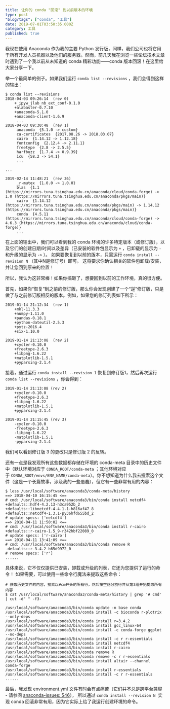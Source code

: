 ```yaml
---
title: 让你的 conda "回滚" 到以前版本的环境
type: post
"blog/tags": ["conda", "工具"]
date: 2019-07-01T03:50:35.000Z
category: 工具
published: true
---
```


我现在使用 Anaconda 作为我的主要 Python 发行版，同样，我们公司也将它用于所有开发人员机器以及他们的服务器。然而，前几天我在浏览一些论坛技术文章时遇到了一个我以前从未知道的 conda 精彩功能——conda 版本回滚！在这里给大家分享一下。

举一个最简单的例子。如果我们运行 `conda list --revisions` ，我们会得到这样的输出：
```shell
$ conda list --revisions
2018-04-03 09:26:14  (rev 0)
    +_ipyw_jlab_nb_ext_conf-0.1.0
    +alabaster-0.7.10
    +anaconda-5.1.0
    +anaconda-client-1.6.9
     ...
2018-04-03 09:30:48  (rev 1)
     anaconda  {5.1.0 -> custom}
     ca-certificates  {2017.08.26 -> 2018.03.07}
     cairo  {1.14.12 -> 1.12.18}
     fontconfig  {2.12.4 -> 2.11.1}
     freetype  {2.8 -> 2.5.5}
     harfbuzz  {1.7.4 -> 0.9.39}
     icu  {58.2 -> 54.1}
     ...
     
...

2019-02-14 11:48:21  (rev 36)
     _r-mutex  {1.0.0 -> 1.0.0}
     blas  {1.1 (https://mirrors.tuna.tsinghua.edu.cn/anaconda/cloud/conda-forge) -> 1.0 (https://mirrors.tuna.tsinghua.edu.cn/anaconda/pkgs/main)}
     cairo  {1.14.12 (https://mirrors.tuna.tsinghua.edu.cn/anaconda/pkgs/main) -> 1.14.12 (https://mirrors.tuna.tsinghua.edu.cn/anaconda/pkgs/main)}
     conda  {4.5.11 (https://mirrors.tuna.tsinghua.edu.cn/anaconda/cloud/conda-forge) -> 4.6.3 (https://mirrors.tuna.tsinghua.edu.cn/anaconda/cloud/conda-forge)}
     ...
```

在上面的输出中，我们可以看到我的 conda 环境的许多特定版本（或修订版），以及它们的创建日期/时间以及差异（已安装的软件包显示为 `+` ，已卸载的显示为 `-`  和升级的显示为 `->` ）。 如果要恢复到以前的版本，只需运行 `conda install --revision N` （其中N是修订号）即可。 这将要求你确认相关的软件包卸载/安装，并让您回到原来的位置！

所以，我认为这非常棒！如果你搞砸了，想要回到以前的工作环境，真的很方便。

首先，如果你“恢复”到之前的修订版，那么你会发现创建了一个“逆”修订版，只是做了与之前修订版相反的版本。例如，如果您的修订列表如下所示：
```shell
2019-01-14 21:12:34  (rev 1)
    +mkl-11.3.3
    +numpy-1.11.0
    +pandas-0.18.1
    +python-dateutil-2.5.3
    +pytz-2016.4
    +six-1.10.0

2019-01-14 21:13:08  (rev 2)
    +cycler-0.10.0
    +freetype-2.6.3
    +libpng-1.6.22
    +matplotlib-1.5.1
    +pyparsing-2.1.4
```

接着，通过运行 `conda install --revision 1` 恢复到修订版1，然后再次运行 `conda list --revisions` ，你会得到：
```shell
2019-01-14 21:13:08 (rev 2)
    +cycler-0.10.0
    +freetype-2.6.3
    +libpng-1.6.22
    +matplotlib-1.5.1
    +pyparsing-2.1.4

2019-01-14 21:15:45 (rev 3)
    -cycler-0.10.0
    -freetype-2.6.3
    -libpng-1.6.22
    -matplotlib-1.5.1
    -pyparsing-2.1.4
```

我们可以看到修订版 3 的更改只是修订版 2 的反转。

还有一点是我发现所有这些数据都存储在环境的 conda-meta 目录中的历史文件中（默认环境对应于 `CONDA_ROOT/conda-meta` ；其他环境对应于 `CONDA_ROOT/envs/ENV_NAME/conda-meta`）。你不想知道为什么我去搜索这个文件（这是一个长篇故事，涉及我的一些愚蠢），但它有一些非常有用的内容：
```shell
$ less /usr/local/software/anaconda3/conda-meta/history
==> 2018-04-10 16:15:45 <==
# cmd: /usr/local/software/anaconda3/bin/conda install netcdf4
+defaults::hdf4-4.2.13-h3ca952b_2
+defaults::libnetcdf-4.4.1.1-h816af47_8
+defaults::netcdf4-1.3.1-py36hfd655bd_2
# update specs: ['netcdf4']
==> 2018-04-11 11:50:02 <==
# cmd: /usr/local/software/anaconda3/bin/conda install r-cairo
+defaults::r-cairo-1.5_9-r342hbf22089_0
# update specs: ['r-cairo']
==> 2018-04-11 13:41:09 <==
# cmd: /usr/local/software/anaconda3/bin/conda remove R
-defaults::r-3.4.2-h65d9972_0
# remove specs: ['r']
......
```

具体来说，它不仅仅提供已安装，卸载或升级的列表，它还为您提供了运行的命令！ 如果需要，可以使用一些命令行魔法来提取这些命令：
```shell
# 获取历史文件的内容，搜索以#cm开头的所有行，然后按空格分割行并从第3组开始提取所有内容
$ cat /usr/local/software/anaconda3/conda-meta/history | grep '# cmd' | cut -d" " -f3-

/usr/local/software/anaconda3/bin/conda update -n base conda
/usr/local/software/anaconda3/bin/conda install -c bioconda r-plotrix --only-deps
/usr/local/software/anaconda3/bin/conda install r=3.4.2
/usr/local/software/anaconda3/bin/conda install gcc_linux-64
/usr/local/software/anaconda3/bin/conda install -c conda-forge ggplot --no-deps
/usr/local/software/anaconda3/bin/conda install -c r r-essentials
/usr/local/software/anaconda3/bin/conda install netcdf4
/usr/local/software/anaconda3/bin/conda install r-cairo
/usr/local/software/anaconda3/bin/conda remove R
/usr/local/software/anaconda3/bin/conda remove -c r r-essentials
/usr/local/software/anaconda3/bin/conda install altair --channel conda-forge
/usr/local/software/anaconda3/bin/conda install r-essentials
/usr/local/software/anaconda3/bin/conda install -c r r-essentials
......
```

最后，我发现 environment.yml 文件有时会有点痛苦（它们并不总是跨平台兼容 - 请参阅 [anaconda-issues: 546](https://github.com/ContinuumIO/anaconda-issues/issues/546)）， 所以通过 `conda install --revision N`  实现 conda 回滚非常有用，因为它实际上给了我运行创建环境的命令。
